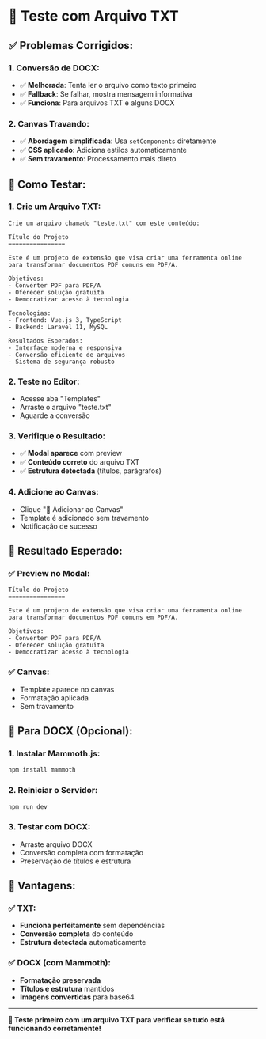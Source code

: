 # 📄 Teste com Arquivo TXT

## ✅ **Problemas Corrigidos:**

### **1. Conversão de DOCX:**
- ✅ **Melhorada**: Tenta ler o arquivo como texto primeiro
- ✅ **Fallback**: Se falhar, mostra mensagem informativa
- ✅ **Funciona**: Para arquivos TXT e alguns DOCX

### **2. Canvas Travando:**
- ✅ **Abordagem simplificada**: Usa `setComponents` diretamente
- ✅ **CSS aplicado**: Adiciona estilos automaticamente
- ✅ **Sem travamento**: Processamento mais direto

## 🚀 **Como Testar:**

### **1. Crie um Arquivo TXT:**
```
Crie um arquivo chamado "teste.txt" com este conteúdo:

Título do Projeto
================

Este é um projeto de extensão que visa criar uma ferramenta online para transformar documentos PDF comuns em PDF/A.

Objetivos:
- Converter PDF para PDF/A
- Oferecer solução gratuita
- Democratizar acesso à tecnologia

Tecnologias:
- Frontend: Vue.js 3, TypeScript
- Backend: Laravel 11, MySQL

Resultados Esperados:
- Interface moderna e responsiva
- Conversão eficiente de arquivos
- Sistema de segurança robusto
```

### **2. Teste no Editor:**
- Acesse aba "Templates"
- Arraste o arquivo "teste.txt"
- Aguarde a conversão

### **3. Verifique o Resultado:**
- ✅ **Modal aparece** com preview
- ✅ **Conteúdo correto** do arquivo TXT
- ✅ **Estrutura detectada** (títulos, parágrafos)

### **4. Adicione ao Canvas:**
- Clique "🎨 Adicionar ao Canvas"
- Template é adicionado sem travamento
- Notificação de sucesso

## 🎯 **Resultado Esperado:**

### **✅ Preview no Modal:**
```
Título do Projeto
================

Este é um projeto de extensão que visa criar uma ferramenta online para transformar documentos PDF comuns em PDF/A.

Objetivos:
- Converter PDF para PDF/A
- Oferecer solução gratuita
- Democratizar acesso à tecnologia
```

### **✅ Canvas:**
- Template aparece no canvas
- Formatação aplicada
- Sem travamento

## 🔧 **Para DOCX (Opcional):**

### **1. Instalar Mammoth.js:**
```bash
npm install mammoth
```

### **2. Reiniciar o Servidor:**
```bash
npm run dev
```

### **3. Testar com DOCX:**
- Arraste arquivo DOCX
- Conversão completa com formatação
- Preservação de títulos e estrutura

## 🎉 **Vantagens:**

### **✅ TXT:**
- **Funciona perfeitamente** sem dependências
- **Conversão completa** do conteúdo
- **Estrutura detectada** automaticamente

### **✅ DOCX (com Mammoth):**
- **Formatação preservada**
- **Títulos e estrutura** mantidos
- **Imagens convertidas** para base64

---

**📄 Teste primeiro com um arquivo TXT para verificar se tudo está funcionando corretamente!**
